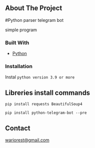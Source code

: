 
<!-- PROJECT SHIELDS -->

<!-- ABOUT THE PROJECT -->
## About The Project

#Python parser telegram bot

simple program

### Built With
* [Python](https://www.python.org/downloads/)



### Installation

Instal `python version 3.9 or more`
## Libreries install commands
`pip install requests BeautifulSoup4`

`pip install python-telegram-bot --pre`






<!-- CONTACT -->
## Contact
wariorest@gmail.com



